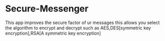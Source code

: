 # Secure-Messenger

This app improves the secure factor of ur messages
this allows you select the algorithm to encrypt and decrypt
such as AES,DES[symmetric key encryption],RSA[A symmetric key encryption]

